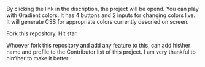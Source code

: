 By clicking the link in the discription, the project will be opend.
You can play with Gradient colors.
It has 4 buttons and 2 inputs for changing colors live.
It will generate CSS for appropriate colors currently descried on screen.


Fork this repository.
Hit star.

Whoever fork this repository and add any feature to this, can add his\her name and profile to the Contributor list of this project. I am very thankful to him\her to make it better.

